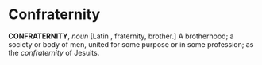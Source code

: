 # Confraternity

**CONFRATERNITY**, _noun_ \[Latin , fraternity, brother.\] A brotherhood; a society or body of men, united for some purpose or in some profession; as the _confraternity_ of Jesuits.